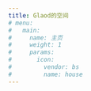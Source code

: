 ```yaml
---
title: Glaod的空间
# menu:
#   main:
#     name: 主页
#     weight: 1
#     params:
#       icon:
#         vendor: bs
#         name: house
---
```


